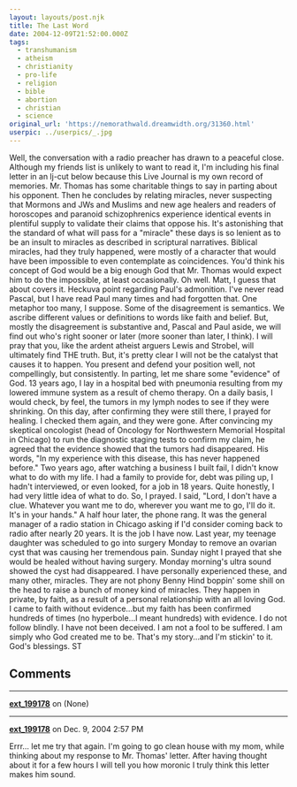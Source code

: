 ```yaml
---
layout: layouts/post.njk
title: The Last Word
date: 2004-12-09T21:52:00.000Z
tags:
  - transhumanism
  - atheism
  - christianity
  - pro-life
  - religion
  - bible
  - abortion
  - christian
  - science
original_url: 'https://nemorathwald.dreamwidth.org/31360.html'
userpic: ../userpics/_.jpg
---
```

Well, the conversation with a radio preacher has drawn to a peaceful close. Although my friends list is unlikely to want to read it, I'm including his final letter in an lj-cut below because this Live Journal is my own record of memories. Mr. Thomas has some charitable things to say in parting about his opponent. Then he concludes by relating miracles, never suspecting that Mormons and JWs and Muslims and new age healers and readers of horoscopes and paranoid schizophrenics experience identical events in plentiful supply to validate their claims that oppose his. It's astonishing that the standard of what will pass for a "miracle" these days is so lenient as to be an insult to miracles as described in scriptural narratives. Biblical miracles, had they truly happened, were mostly of a character that would have been impossible to even contemplate as coincidences. You'd think his concept of God would be a big enough God that Mr. Thomas would expect him to do the impossible, at least occasionally. Oh well. Matt, I guess that about covers it. Heckuva point regarding Paul's admonition. I've never read Pascal, but I have read Paul many times and had forgotten that. One metaphor too many, I suppose. Some of the disagreement is semantics. We ascribe different values or definitions to words like faith and belief. But, mostly the disagreement is substantive and, Pascal and Paul aside, we will find out who's right sooner or later (more sooner than later, I think). I will pray that you, like the ardent atheist arguers Lewis and Strobel, will ultimately find THE truth. But, it's pretty clear I will not be the catalyst that causes it to happen. You present and defend your position well, not compellingly, but consistently. In parting, let me share some "evidence" of God. 13 years ago, I lay in a hospital bed with pneumonia resulting from my lowered immune system as a result of chemo therapy. On a daily basis, I would check, by feel, the tumors in my lymph nodes to see if they were shrinking. On this day, after confirming they were still there, I prayed for healing. I checked them again, and they were gone. After convincing my skeptical oncologist (head of Oncology for Northwestern Memorial Hospital in Chicago) to run the diagnostic staging tests to confirm my claim, he agreed that the evidence showed that the tumors had disappeared. His words, "In my experience with this disease, this has never happened before." Two years ago, after watching a business I built fail, I didn't know what to do with my life. I had a family to provide for, debt was piling up, I hadn't interviewed, or even looked, for a job in 18 years. Quite honestly, I had very little idea of what to do. So, I prayed. I said, "Lord, I don't have a clue. Whatever you want me to do, wherever you want me to go, I'll do it. It's in your hands." A half hour later, the phone rang. It was the general manager of a radio station in Chicago asking if I'd consider coming back to radio after nearly 20 years. It is the job I have now. Last year, my teenage daughter was scheduled to go into surgery Monday to remove an ovarian cyst that was causing her tremendous pain. Sunday night I prayed that she would be healed without having surgery. Monday morning's ultra sound showed the cyst had disappeared. I have personally experienced these, and many other, miracles. They are not phony Benny Hind boppin' some shill on the head to raise a bunch of money kind of miracles. They happen in private, by faith, as a result of a personal relationship with an all loving God. I came to faith without evidence...but my faith has been confirmed hundreds of times (no hyperbole...I meant hundreds) with evidence. I do not follow blindly. I have not been deceived. I am not a fool to be suffered. I am simply who God created me to be. That's my story...and I'm stickin' to it. God's blessings. ST

## Comments

---

**[ext_199178](https://www.dreamwidth.org/users/ext_199178)** on (None)



---

**[ext_199178](https://www.dreamwidth.org/users/ext_199178)** on Dec. 9, 2004 2:57 PM

Errr... let me try that again. I'm going to go clean house with my mom, while thinking about my response to Mr. Thomas' letter. After having thought about it for a few hours I will tell you how moronic I truly think this letter makes him sound.

